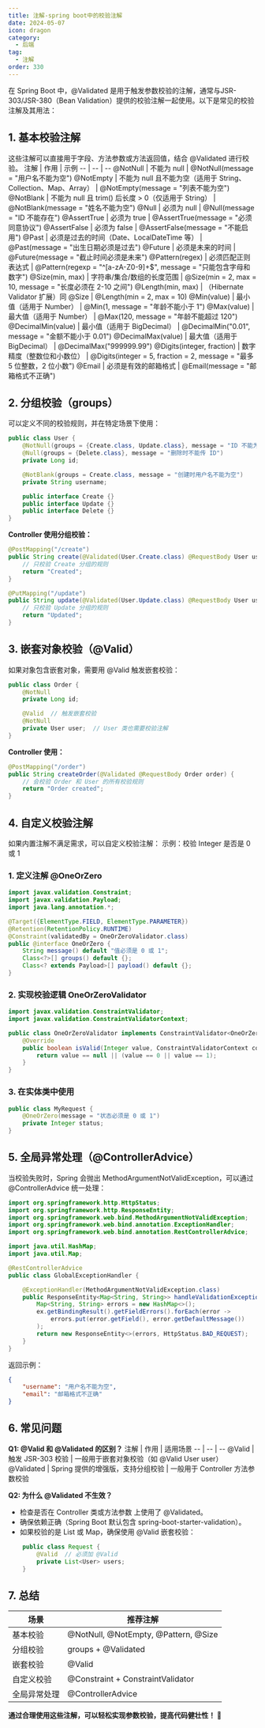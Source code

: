 ```yaml
---
title: 注解-spring boot中的校验注解
date: 2024-05-07
icon: dragon
category:
  - 后端
tag:
  - 注解
order: 330
---
```


在 Spring Boot 中，@Validated 是用于触发参数校验的注解，通常与 ​​JSR-303/JSR-380​​（Bean Validation）提供的校验注解一起使用。以下是常见的校验注解及其用法：

<!-- more -->
## ​1. 基本校验注解​​

这些注解可以直接用于字段、方法参数或方法返回值，结合 @Validated 进行校验。
注解	| 作用	| 示例
-- | -- | --
@NotNull	| 不能为 null	| @NotNull(message = "用户名不能为空")
@NotEmpty	| 不能为 null 且不能为空（适用于 String、Collection、Map、Array）	| @NotEmpty(message = "列表不能为空")
@NotBlank	| 不能为 null 且 trim() 后长度 > 0（仅适用于 String）	| @NotBlank(message = "姓名不能为空")
@Null	| 必须为 null	| @Null(message = "ID 不能存在")
@AssertTrue	| 必须为 true	| @AssertTrue(message = "必须同意协议")
@AssertFalse	| 必须为 false	| @AssertFalse(message = "不能启用")
@Past	| 必须是过去的时间（Date、LocalDateTime 等）	| @Past(message = "出生日期必须是过去")
@Future	| 必须是未来的时间	| @Future(message = "截止时间必须是未来")
@Pattern(regex)	| 必须匹配正则表达式	| @Pattern(regexp = "^[a-zA-Z0-9]+$", message = "只能包含字母和数字")
@Size(min, max)	| 字符串/集合/数组的长度范围	| @Size(min = 2, max = 10, message = "长度必须在 2-10 之间")
@Length(min, max)	| （Hibernate Validator 扩展）同 @Size	| @Length(min = 2, max = 10)
@Min(value)	| 最小值（适用于 Number）	| @Min(1, message = "年龄不能小于 1")
@Max(value)	| 最大值（适用于 Number）	| @Max(120, message = "年龄不能超过 120")
@DecimalMin(value)	| 最小值（适用于 BigDecimal）	| @DecimalMin("0.01", message = "金额不能小于 0.01")
@DecimalMax(value)	| 最大值（适用于 BigDecimal）	| @DecimalMax("999999.99")
@Digits(integer, fraction)	| 数字精度（整数位和小数位）	| @Digits(integer = 5, fraction = 2, message = "最多 5 位整数，2 位小数")
@Email	| 必须是有效的邮箱格式	| @Email(message = "邮箱格式不正确")

## ​​2. 分组校验（groups）​​

可以定义不同的校验规则，并在特定场景下使用：

```java
public class User {
    @NotNull(groups = {Create.class, Update.class}, message = "ID 不能为空")
    @Null(groups = {Delete.class}, message = "删除时不能传 ID")
    private Long id;

    @NotBlank(groups = Create.class, message = "创建时用户名不能为空")
    private String username;

    public interface Create {}
    public interface Update {}
    public interface Delete {}
}
```

**​​Controller 使用分组校验​​：**
```java
@PostMapping("/create")
public String create(@Validated(User.Create.class) @RequestBody User user) {
    // 只校验 Create 分组的规则
    return "Created";
}

@PutMapping("/update")
public String update(@Validated(User.Update.class) @RequestBody User user) {
    // 只校验 Update 分组的规则
    return "Updated";
}
```

## ​​3. 嵌套对象校验（@Valid）​​

如果对象包含嵌套对象，需要用 @Valid 触发嵌套校验：

```java
public class Order {
    @NotNull
    private Long id;

    @Valid  // 触发嵌套校验
    @NotNull
    private User user;  // User 类也需要校验注解
}
```

**​​Controller 使用​​：**

```java
@PostMapping("/order")
public String createOrder(@Validated @RequestBody Order order) {
    // 会校验 Order 和 User 的所有校验规则
    return "Order created";
}
```

## ​​4. 自定义校验注解​​

如果内置注解不满足需求，可以自定义校验注解：
​​示例：校验 Integer 是否是 0 或 1​​

### 1. 定义注解 @OneOrZero​​

```java
import javax.validation.Constraint;
import javax.validation.Payload;
import java.lang.annotation.*;

@Target({ElementType.FIELD, ElementType.PARAMETER})
@Retention(RetentionPolicy.RUNTIME)
@Constraint(validatedBy = OneOrZeroValidator.class)
public @interface OneOrZero {
    String message() default "值必须是 0 或 1";
    Class<?>[] groups() default {};
    Class<? extends Payload>[] payload() default {};
}
```

### 2. 实现校验逻辑 OneOrZeroValidator​​

```java
import javax.validation.ConstraintValidator;
import javax.validation.ConstraintValidatorContext;

public class OneOrZeroValidator implements ConstraintValidator<OneOrZero, Integer> {
    @Override
    public boolean isValid(Integer value, ConstraintValidatorContext context) {
        return value == null || (value == 0 || value == 1);
    }
}
```

### ​​3. 在实体类中使用​​

```java
public class MyRequest {
    @OneOrZero(message = "状态必须是 0 或 1")
    private Integer status;
}
```

## ​​5. 全局异常处理（@ControllerAdvice）​​

当校验失败时，Spring 会抛出 MethodArgumentNotValidException，可以通过 @ControllerAdvice 统一处理：

```java
import org.springframework.http.HttpStatus;
import org.springframework.http.ResponseEntity;
import org.springframework.web.bind.MethodArgumentNotValidException;
import org.springframework.web.bind.annotation.ExceptionHandler;
import org.springframework.web.bind.annotation.RestControllerAdvice;

import java.util.HashMap;
import java.util.Map;

@RestControllerAdvice
public class GlobalExceptionHandler {

    @ExceptionHandler(MethodArgumentNotValidException.class)
    public ResponseEntity<Map<String, String>> handleValidationExceptions(MethodArgumentNotValidException ex) {
        Map<String, String> errors = new HashMap<>();
        ex.getBindingResult().getFieldErrors().forEach(error -> 
            errors.put(error.getField(), error.getDefaultMessage())
        );
        return new ResponseEntity<>(errors, HttpStatus.BAD_REQUEST);
    }
}
```

​​返回示例​​：

```json
{
    "username": "用户名不能为空",
    "email": "邮箱格式不正确"
}
```

## ​​6. 常见问题​​

**​​Q1: @Valid 和 @Validated 的区别？​​**
注解	| 作用	| 适用场景
-- | -- | --
@Valid	| 触发 JSR-303 校验	| 一般用于嵌套对象校验（如 @Valid User user）
@Validated	| Spring 提供的增强版，支持分组校验	| 一般用于 Controller 方法参数校验

**​​Q2: 为什么 @Validated 不生效？​​**

- 检查是否在 ​​Controller 类或方法参数​​ 上使用了 @Validated。
- 确保依赖正确（Spring Boot 默认包含 spring-boot-starter-validation）。
- 如果校验的是 List 或 Map，确保使用 @Valid 嵌套校验：

```java
    public class Request {
        @Valid  // 必须加 @Valid
        private List<User> users;
    }
```

## 7. ​​总结​​
场景	| 推荐注解
-- | --
基本校验	| @NotNull, @NotEmpty, @Pattern, @Size
分组校验	| groups + @Validated
嵌套校验	| @Valid
自定义校验	| @Constraint + ConstraintValidator
全局异常处理	| @ControllerAdvice

**通过合理使用这些注解，可以轻松实现参数校验，提高代码健壮性！ 🚀**